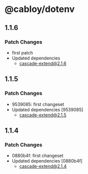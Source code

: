# @cabloy/dotenv

## 1.1.6

### Patch Changes

- first patch
- Updated dependencies
  - cascade-extend@2.1.6

## 1.1.5

### Patch Changes

- 9539085: first changeset
- Updated dependencies [9539085]
  - cascade-extend@2.1.5

## 1.1.4

### Patch Changes

- 0880b4f: first changeset
- Updated dependencies [0880b4f]
  - cascade-extend@2.1.4
